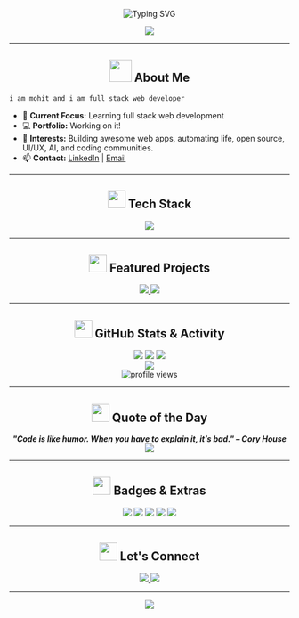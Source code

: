 <!-- Neon Techy GitHub Profile README for MohitRadheUniyal: 100/100 Visual & Informational Impact! -->

<p align="center">
  <img src="https://readme-typing-svg.demolab.com?font=Fira+Code&duration=4000&pause=1000&color=00FFD6&center=true&vCenter=true&width=700&lines=Hey!+I'm+Mohit;Full+Stack+Web+Developer;Open+Source+Fanatic;Welcome+to+my+Neon+Space+%F0%9F%8C%9F" alt="Typing SVG" />
</p>

<p align="center">
  <img src="https://capsule-render.vercel.app/api?type=waving&height=220&section=header&text=Welcome%20to%20My%20Profile&fontAlign=50&fontAlignY=40&color=gradient&animation=twinkling&fontColor=00FFD6" />
</p>

---

<h2 align="center"><img src="https://media.giphy.com/media/3ohhwytHcusSCXXOUg/giphy.gif" width="40"/> About Me</h2>

```css
i am mohit and i am full stack web developer
```
- 🚀 **Current Focus:** Learning full stack web development  
- 💻 **Portfolio:** Working on it!
- 🌟 **Interests:** Building awesome web apps, automating life, open source, UI/UX, AI, and coding communities.
- 📫 **Contact:** [LinkedIn](https://www.linkedin.com/in/iammohituniyal) | [Email](mailto:your.email@example.com)

---

<h2 align="center"><img src="https://media.giphy.com/media/4pMX5rJ4PYAEM/giphy.gif" width="32"/> Tech Stack</h2>

<p align="center">
  <img src="https://skillicons.dev/icons?i=js,ts,react,redux,nextjs,nodejs,express,mongodb,postgres,html,css,tailwind,bootstrap,python,flask,git,github,linux,vscode,figma,vercel,netlify,docker" />
</p>

---

<h2 align="center"><img src="https://media.giphy.com/media/3o7btPCcdNniyf0ArS/giphy.gif" width="32"/> Featured Projects</h2>

<p align="center">
  <a href="https://github.com/MohitRadheUniyal/Tic-Tac-Toe">
    <img src="https://github-readme-stats.vercel.app/api/pin/?username=MohitRadheUniyal&repo=Tic-Tac-Toe&theme=tokyonight&hide_border=true" />
  </a>
  <a href="https://github.com/MohitRadheUniyal/Face-Recognition-Based-Attendance-System-Using-Flask">
    <img src="https://github-readme-stats.vercel.app/api/pin/?username=MohitRadheUniyal&repo=Face-Recognition-Based-Attendance-System-Using-Flask&theme=tokyonight&hide_border=true" />
  </a>
</p>

---

<h2 align="center"><img src="https://media.giphy.com/media/5VKbvrjxpVJCM/giphy.gif" width="32"/> GitHub Stats & Activity</h2>

<p align="center">
  <img src="https://github-readme-stats.vercel.app/api?username=MohitRadheUniyal&show_icons=true&theme=tokyonight&hide_border=true&icon_color=00FFD6&title_color=00FFD6&bg_color=00000000" />
  <img src="https://github-readme-streak-stats.herokuapp.com?user=MohitRadheUniyal&theme=tokyonight&hide_border=true&dates=00FFD6&currStreakNum=00FFD6" />
  <img src="https://github-readme-stats.vercel.app/api/top-langs/?username=MohitRadheUniyal&layout=compact&theme=tokyonight&hide_border=true&title_color=00FFD6&bg_color=00000000" />
  <br/>
  <img src="https://activity-graph.herokuapp.com/graph?username=MohitRadheUniyal&theme=tokyo-night&hide_border=true&area=true" />
  <br/>
  <img src="https://komarev.com/ghpvc/?username=MohitRadheUniyal&style=flat-square&color=00FFD6" alt="profile views"/>
</p>

---

<h2 align="center"><img src="https://media.giphy.com/media/2kQbW2Yi9ztr1/giphy.gif" width="32"/> Quote of the Day</h2>

<p align="center">
  <b><i>"Code is like humor. When you have to explain it, it’s bad." – Cory House</i></b>
  <br>
  <img src="https://readme-typing-svg.demolab.com?font=Fira+Code&duration=4000&pause=1000&color=FF00FF&center=true&vCenter=true&width=600&lines=Keep+Building.+Keep+Learning.+Stay+Neon!" />
</p>

---

<h2 align="center"><img src="https://media.giphy.com/media/26BRv0ThflsHCqDrG/giphy.gif" width="32"/> Badges & Extras</h2>

<p align="center">
  <img src="https://img.shields.io/badge/Hacktoberfest-2025-blueviolet?style=for-the-badge&logo=hacktoberfest" />
  <img src="https://img.shields.io/badge/Open%20Source-💻-00FFD6?style=for-the-badge" />
  <img src="https://img.shields.io/badge/Full%20Stack%20Developer-%F0%9F%94%A5-00FFD6?style=for-the-badge" />
  <img src="https://img.shields.io/badge/AI%20Enthusiast-00FFD6?style=for-the-badge" />
  <img src="https://img.shields.io/badge/Community%20Lover-00FFD6?style=for-the-badge" />
</p>

---

<h2 align="center"><img src="https://media.giphy.com/media/4Zo41lhzKt6iZ8xff9/giphy.gif" width="32"/> Let's Connect</h2>
<p align="center">
  <a href="https://www.linkedin.com/in/iammohituniyal">
    <img src="https://img.shields.io/badge/LinkedIn-00FFD6?style=for-the-badge&logo=linkedin&logoColor=black" />
  </a>
  <a href="mailto:your.email@example.com">
    <img src="https://img.shields.io/badge/Email-00FFD6?style=for-the-badge&logo=gmail&logoColor=black" />
  </a>
</p>

---

<p align="center">
  <img src="https://capsule-render.vercel.app/api?type=rect&color=00FFD6&height=2&section=footer" />
</p>
